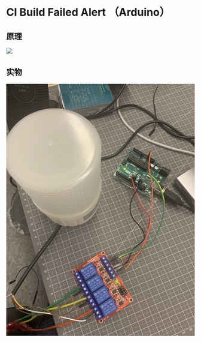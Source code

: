 # CI Build Failed Alert （Arduino）

## 原理

![](http://assets.processon.com/chart_image/5ebcbea2f346fb6907f3c03c.png?_=1589869565796)

## 实物

![实物](real.png)